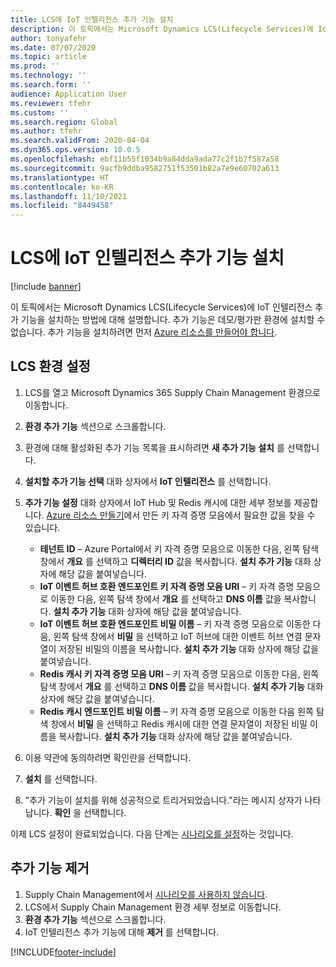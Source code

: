```yaml
---
title: LCS에 IoT 인텔리전스 추가 기능 설치
description: 이 토픽에서는 Microsoft Dynamics LCS(Lifecycle Services)에 IoT 인텔리전스 추가 기능을 설치하는 방법에 대해 설명합니다.
author: tonyafehr
ms.date: 07/07/2020
ms.topic: article
ms.prod: ''
ms.technology: ''
ms.search.form: ''
audience: Application User
ms.reviewer: tfehr
ms.custom: ''
ms.search.region: Global
ms.author: tfehr
ms.search.validFrom: 2020-04-04
ms.dyn365.ops.version: 10.0.5
ms.openlocfilehash: ebf11b55f1034b9a84dda9ada77c2f1b7f587a58
ms.sourcegitcommit: 9acfb9ddba9582751f53501b82a7e9e60702a613
ms.translationtype: HT
ms.contentlocale: ko-KR
ms.lasthandoff: 11/10/2021
ms.locfileid: "8449458"
---
```

# <a name="install-the-iot-intelligence-add-in-in-lcs"></a>LCS에 IoT 인텔리전스 추가 기능 설치

[!include [banner](../../includes/banner.md)]

이 토픽에서는 Microsoft Dynamics LCS(Lifecycle Services)에 IoT 인텔리전스 추가 기능을 설치하는 방법에 대해 설명합니다. 추가 기능은 데모/평가판 환경에 설치할 수 없습니다. 추가 기능을 설치하려면 먼저 [Azure 리소스를 만들어야 합니다](iot-azure-setup.md).

## <a name="set-up-the-lcs-environment"></a>LCS 환경 설정

1. LCS를 열고 Microsoft Dynamics 365 Supply Chain Management 환경으로 이동합니다.
2. **환경 추가 기능** 섹션으로 스크롤합니다.
3. 환경에 대해 활성화된 추가 기능 목록을 표시하려면 **새 추가 기능 설치** 를 선택합니다.
4. **설치할 추가 기능 선택** 대화 상자에서 **IoT 인텔리전스** 를 선택합니다.
5. **추가 기능 설정** 대화 상자에서 IoT Hub 및 Redis 캐시에 대한 세부 정보를 제공합니다. [Azure 리소스 만들기](iot-azure-setup.md)에서 만든 키 자격 증명 모음에서 필요한 값을 찾을 수 있습니다.

    + **테넌트 ID** – Azure Portal에서 키 자격 증명 모음으로 이동한 다음, 왼쪽 탐색 창에서 **개요** 를 선택하고 **디렉터리 ID** 값을 복사합니다. **설치 추가 기능** 대화 상자에 해당 값을 붙여넣습니다.
    + **IoT 이벤트 허브 호환 엔드포인트 키 자격 증명 모음 URI** – 키 자격 증명 모음으로 이동한 다음, 왼쪽 탐색 창에서 **개요** 를 선택하고 **DNS 이름** 값을 복사합니다. **설치 추가 기능** 대화 상자에 해당 값을 붙여넣습니다.
    + **IoT 이벤트 허브 호환 엔드포인트 비밀 이름** – 키 자격 증명 모음으로 이동한 다음, 왼쪽 탐색 창에서 **비밀** 을 선택하고 IoT 허브에 대한 이벤트 허브 연결 문자열이 저장된 비밀의 이름을 복사합니다. **설치 추가 기능** 대화 상자에 해당 값을 붙여넣습니다.
    + **Redis 캐시 키 자격 증명 모음 URI** – 키 자격 증명 모음으로 이동한 다음, 왼쪽 탐색 창에서 **개요** 를 선택하고 **DNS 이름** 값을 복사합니다. **설치 추가 기능** 대화 상자에 해당 값을 붙여넣습니다.
    + **Redis 캐시 엔드포인트 비밀 이름** – 키 자격 증명 모음으로 이동한 다음 왼쪽 탐색 창에서 **비밀** 을 선택하고 Redis 캐시에 대한 연결 문자열이 저장된 비밀 이름을 복사합니다. **설치 추가 기능** 대화 상자에 해당 값을 붙여넣습니다.

6. 이용 약관에 동의하려면 확인란을 선택합니다.
7. **설치** 를 선택합니다.
8. "추가 기능이 설치를 위해 성공적으로 트리거되었습니다."라는 메시지 상자가 나타납니다. **확인** 을 선택합니다.

이제 LCS 설정이 완료되었습니다. 다음 단계는 [시나리오를 설정](iot-scenario-setup.md)하는 것입니다.

## <a name="uninstall-the-add-in"></a><a id="uninstall-addin"></a>추가 기능 제거

1. Supply Chain Management에서 [시나리오를 사용하지 않습니다](iot-scenario-setup.md#disable-a-scenario).
2. LCS에서 Supply Chain Management 환경 세부 정보로 이동합니다.
3. **환경 추가 기능** 섹션으로 스크롤합니다.
4. IoT 인텔리전스 추가 기능에 대해 **제거** 를 선택합니다.


[!INCLUDE[footer-include](../../includes/footer-banner.md)]